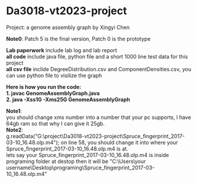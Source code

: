 # Da3018-vt2023-project
Project: a genome assembly graph by Xingyi Chen

**Note0**: Patch 5 is the final version, Patch 0 is the prototype

**Lab paperwork** include lab log and lab report <br />
**all code** include java file, python file and a short 1000 line test data for this project <br />
**all csv file** inclide DegreeDistribution.csv and ComponentDensities.csv, you can use python file to visilize the graph <br />

**Here is how you run the code:** <br />
**1. javac GenomeAssemblyGraph.java** <br />
**2. java -Xss1G -Xms25G GenomeAssemblyGraph** <br />

**Note1**:<br />
you should change xms number into a number that your pc supports, I have 64gb ram so that why I can give it 25gb.<br />
**Note2**:<br />
g.readData("G:\\project\\Da3018-vt2023-project\\Spruce_fingerprint_2017-03-10_16.48.olp.m4"); on line 58, you should change it into where your Spruce_fingerprint_2017-03-10_16.48.olp.m4 is at.<br />
lets say your Spruce_fingerprint_2017-03-10_16.48.olp.m4 is inside programing folder at destop then it will be "C:\\Users\\your username\\Desktop\\programing\\Spruce_fingerprint_2017-03-10_16.48.olp.m4"
